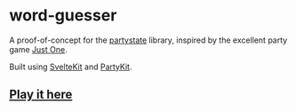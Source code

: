 # word-guesser

A proof-of-concept for the [partystate](https://github.com/jeremy-deutsch/partystate) library, inspired by the excellent party game [Just One](https://www.rprod.com/en/games/just-one).

Built using [SvelteKit](https://kit.svelte.dev/) and [PartyKit](https://partykit.io/).

## [Play it here](https://word-guesser-bay.vercel.app)

